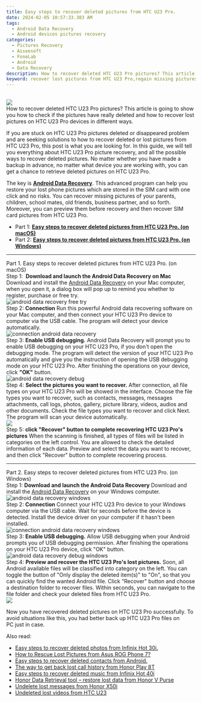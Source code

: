 ```yaml
---
title: Easy steps to recover deleted pictures from HTC U23 Pro.
date: 2024-02-05 10:57:33.383 AM
tags: 
  - Android Data Recovery
  - Android devices pictures recovery
categories: 
  - Pictures Recovery
  - Aiseesoft
  - FoneLab
  - Android
  - Data Recovery
description: How to recover deleted HTC U23 Pro pictures? This article is going to show you how to check if the pictures have really deleted and how to recover lost pictures on HTC U23 Pro devices in different ways.
keyword: recover lost pictures from HTC U23 Pro,regain missing pictures,unerase pictures,restore deleted pictures on HTC U23 Pro,save erased pictures from HTC U23 Pro,retrieve wiped pictures HTC U23 Pro,how do i recover pictures on HTC U23 Pro,how to get the pictures back on HTC U23 Pro,how to recover pictures on HTC U23 Pro,HTC U23 Pro delete pictures recover,does the HTC U23 Pro have a backup for deleted pictures,how to get pictures back from HTC U23 Pro
---
```

<br>
<img src="https://img0mobiles.techidaily.com/images/best-assets/devices/htc/htc-u23-pro/5.jpg" class="atpl-imgstyle"  /><br>
<div class="atpl-content atpl-for-fonelab-android recover-pictures">
<div class="atpl-post-description-part-1">
How to recover deleted HTC U23 Pro pictures? This article is going to show you how to check if the pictures have really deleted and how to recover lost pictures on HTC U23 Pro devices in different ways.
</div>
<div class="atpl-post-description-part-2">
<div class="tpl-content-sub-paragraph-content">
  <p>
    If you are stuck on HTC U23 Pro pictures deleted or disappeared problem and are seeking solutions to how to recover deleted or lost pictures from HTC U23 Pro, this post is what you are looking for. In this guide, we will tell you everything about HTC U23 Pro picture recovery, and all the possible ways to recover deleted pictures. No matter whether you have made a backup in advance, no matter what device you are working with, you can get a chance to retrieve deleted pictures on HTC U23 Pro.
  </p>
</div>
</div>
<div class="atpl-post-description-part-3">
<div class="tpl-content-sub-paragraph-normal">
    <p>
        The key is <a href="https://tools.techidaily.com/aiseesoft-android-data-recovery/" target="_blank" rel="noopener"><strong>Android Data Recovery</strong></a>. This advanced program can help you restore your lost phone pictures which are stored in the SIM card with one click and no risks. You can recover missing pictures of your parents, children, school mates, old friends, business partner, and so forth. Moreover, you can preview them before recovery and then recover SIM card pictures from HTC U23 Pro.
    </p>
</div>
</div>
<ul>
  <li>Part 1: <strong><a href="#p1"> Easy steps to recover deleted pictures from HTC U23 Pro.  (on macOS)</a></strong></li>
  <li>Part 2: <strong><a href="#p2"> Easy steps to recover deleted pictures from HTC U23 Pro.  (on Windows)</a></strong></li>
</ul>
<!-- Part 1 -->
<a id="p1" name="p1" ></a><hr>
<div>
  <span class="atpl-step-part-style">Part 1. Easy steps to recover deleted pictures from HTC U23 Pro. (on macOS)</span>
</div>  
<span class="atpl-stepstyle-a"><span>Step 1: </span></span> <strong>Download and launch the Android Data Recovery on Mac</strong>
Download and install the <a href="https://tools.techidaily.com/aiseesoft-android-data-recovery/" target="_blank" rel="noopener">Android Data Recovery</a> on your Mac computer, when you open it, a dialog box will pop up to remind you whether to register, purchase or free try.
<br>
<img src="https://tools.techidaily.com/images/apps/aiseesoft/android-data-recovery/mac-free-try.png" class="atpl-imgstyle" alt="android data recovery free try" /><br>
<span class="atpl-stepstyle-a"><span>Step 2: </span></span> <strong>Connection</strong>
Run this powerful Android data recovering software on your Mac computer, and then connect your HTC U23 Pro device to computer via the USB cable. The program will detect your device automatically.
<br>
<img src="https://tools.techidaily.com/images/apps/aiseesoft/android-data-recovery/mac-connection-interface.jpg" class="atpl-imgstyle" alt="connection android data recovery" /><br>
<span class="atpl-stepstyle-a"><span>Step 3: </span></span> <strong>Enable USB debugging.</strong>
Android Data Recovery will prompt you to enable USB debugging on your HTC U23 Pro, if you don't open the debugging mode. The program will detect the version of your HTC U23 Pro automatically and give you the instruction of opening the USB debugging mode on your HTC U23 Pro. After finishing the operations on your device, click <strong>"OK"</strong> button.
<br>
<img src="https://tools.techidaily.com/images/apps/aiseesoft/android-data-recovery/mac-android-usb-debug.jpg"  class="atpl-imgstyle" alt="android data recovery debug" /><br>
<span class="atpl-stepstyle-a"><span>Step 4: </span></span> <strong>Select the pictures you want to recover.</strong>
After connection, all file types on your HTC U23 Pro will be showed in the interface. Choose the file types you want to recover, such as contacts, messages, messages attachments, call logs, photos, gallery, picture library, videos, audios and other documents. Check the file types you want to recover and click Next. The program will scan your device automatically.
<br>
<img src="https://tools.techidaily.com/images/apps/aiseesoft/android-data-recovery/mac-choose-type-photos.jpg" class="atpl-imgstyle"  /><br>
<span class="atpl-stepstyle-a"><span>Step 5: </span></span> <strong>click "Recover" button to  complete recovering HTC U23 Pro's pictures</strong>
When the scanning is finished, all types of files will be listed in categories on the left control. You are allowed to check the detailed information of each data. Preview and select the data you want to recover, and then click "Recover" button to complete recovering process.
<a id="p2" name="p2"></a><hr>
<!-- Part 2 -->
<div>
  <span class="atpl-step-part-style">Part 2. Easy steps to recover deleted pictures from HTC U23 Pro. (on Windows)</span>
</div>
<span class="atpl-stepstyle-a"><span>Step 1: </span></span> <strong>Download and launch the Android Data Recovery</strong>
Download and install the <a href="https://tools.techidaily.com/aiseesoft-android-data-recovery/" target="_blank" rel="noopener">Android Data Recovery</a> on your Windows computer.
<br>
<img src="https://tools.techidaily.com/images/apps/aiseesoft/android-data-recovery/win-start-interface.png"  class="atpl-imgstyle" alt="android data recovery windows" /><br>
<span class="atpl-stepstyle-a"><span>Step 2: </span></span> <strong>Connection</strong>
Connect your HTC U23 Pro device to your Windows computer via the USB cable. Wait for seconds before the device is detected. Install the device driver on your computer if it hasn't been installed.
<br>
<img src="https://tools.techidaily.com/images/apps/aiseesoft/android-data-recovery/win-connection-interface.png" class="atpl-imgstyle" alt="connection android data recovery windows" /><br>
<span class="atpl-stepstyle-a"><span>Step 3: </span></span> <strong>Enable USB debugging.</strong>
Allow USB debugging when your Android prompts you of USB debugging permission. After finishing the operations on your HTC U23 Pro device, click "OK" button.
<br>
<img src="https://tools.techidaily.com/images/apps/aiseesoft/android-data-recovery/win-android-usb-debug.png" class="atpl-imgstyle" alt="android data recovery debug windows" /><br>
<span class="atpl-stepstyle-a"><span>Step 4: </span></span> <strong>Preview and recover the HTC U23 Pro's lost pictures.</strong>
Soon, all Android available files will be classified into category on the left. You can toggle the button of "Only display the deleted item(s)" to "On", so that you can quickly find the wanted Android file. Click "Recover" button and choose a destination folder to recover files. Within seconds, you can navigate to the file folder and check your deleted files from HTC U23 Pro.
<br>
<img src="https://tools.techidaily.com/images/apps/aiseesoft/android-data-recovery/win-recover-photos.png" class="atpl-imgstyle"  /><br>
<div class="atpl-post-description-part-4">
<div class="tpl-content-sub-paragraph-normal">
    <p>
        Now you have recovered deleted pictures on HTC U23 Pro successfully. To avoid situations like this, you had better back up HTC U23 Pro files on PC just in case.
    </p>
</div>
</div>
<span class="atpl-alsoreadstyle">Also read:</span>
<div><ul>
<li><a href="/easy-steps-to-recover-deleted-photos-from-infinix-hot-30i-by-fonelab-android-recover-photos/" target="_blank" rel="noopener"><u>Easy steps to recover deleted photos from Infinix Hot 30i.</u></a></li>
<li><a href="/how-to-rescue-lost-pictures-from-asus-rog-phone-7-by-fonelab-android-recover-pictures/" target="_blank" rel="noopener"><u>How to Rescue Lost Pictures from Asus ROG Phone 7?</u></a></li>
<li><a href="/easy-steps-to-recover-deleted-contacts-from-android-by-fonelab-android-recover-contacts/" target="_blank" rel="noopener"><u>Easy steps to recover deleted contacts from Android.</u></a></li>
<li><a href="/the-way-to-get-back-lost-call-history-from-honor-play-8t-by-fonelab-android-recover-call-logs/" target="_blank" rel="noopener"><u>The way to get back lost call history from Honor Play 8T</u></a></li>
<li><a href="/easy-steps-to-recover-deleted-music-from-infinix-hot-40i-by-fonelab-android-recover-music/" target="_blank" rel="noopener"><u>Easy steps to recover deleted music from Infinix Hot 40i</u></a></li>
<li><a href="/honor-data-retrieval-tool-restore-lost-data-from-honor-v-purse-by-fonelab-android-recover-data/" target="_blank" rel="noopener"><u>Honor Data Retrieval tool – restore lost data from Honor V Purse</u></a></li>
<li><a href="/undelete-lost-messages-from-honor-x50i-by-fonelab-android-recover-messages/" target="_blank" rel="noopener"><u>Undelete lost messages from Honor X50i</u></a></li>
<li><a href="/undeleted-lost-videos-from-htc-u23-by-fonelab-android-recover-video/" target="_blank" rel="noopener"><u>Undeleted lost videos from HTC U23</u></a></li>
</ul></div>
</div>
